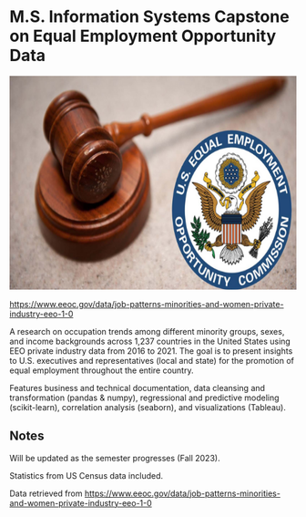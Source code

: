 # M.S. Information Systems Capstone on Equal Employment Opportunity Data 

<img src="Screenshots/eeoc_logo.png" width="650" height="375" />


https://www.eeoc.gov/data/job-patterns-minorities-and-women-private-industry-eeo-1-0

A research on occupation trends among different minority groups, sexes, and income backgrounds across 1,237 countries in the United States using EEO private industry data from 2016 to 2021. 
The goal is to present insights to U.S. executives and representatives (local and state) for the promotion of equal employment throughout the entire country. 

Features business and technical documentation, data cleansing and transformation (pandas & numpy), regressional and predictive modeling (scikit-learn), correlation analysis (seaborn),
and visualizations (Tableau). 

## Notes
Will be updated as the semester progresses (Fall 2023). 

Statistics from US Census data included.

Data retrieved from https://www.eeoc.gov/data/job-patterns-minorities-and-women-private-industry-eeo-1-0
